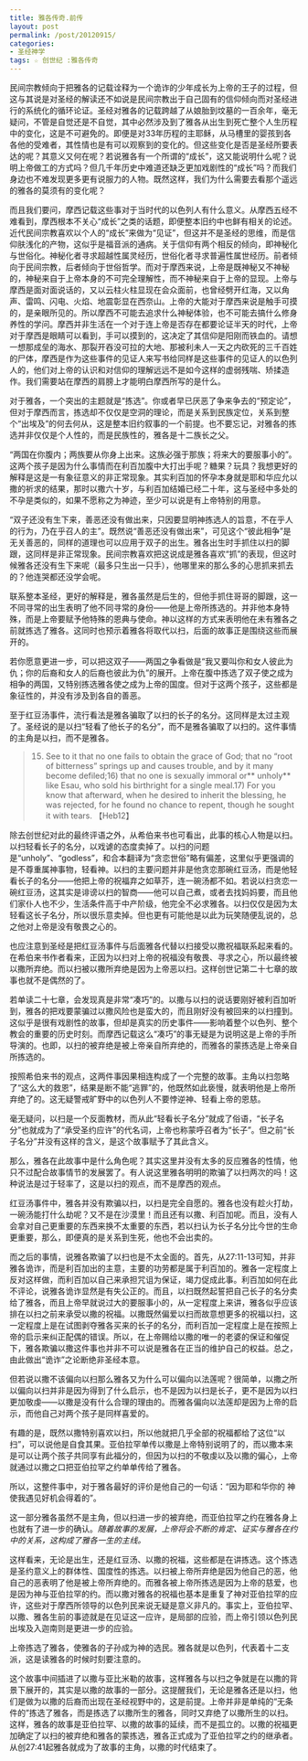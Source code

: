 ```yaml
---
title: 雅各传奇.前传
layout: post
permalink: /post/20120915/
categories:
- 圣经神学
tags: ☆ 创世纪 :雅各传奇
---
```


民间宗教倾向于把雅各的记载诠释为一个诡诈的少年成长为上帝的王子的过程，但这与其说是对圣经的解读还不如说是民间宗教出于自己固有的信仰倾向而对圣经进行的系统化的循环论证。圣经对雅各的记载跨越了从娘胎到坟墓的一百余年，毫无疑问，不管是自觉还是不自觉，其中必然涉及到了雅各从出生到死亡整个人生历程中的变化，这是不可避免的。即便是对33年历程的主耶稣，从马槽里的婴孩到各各他的受难者，其性情也是有可以观察到的变化的。但这些变化是否是圣经所要表达的呢？其意义又何在呢？若说雅各有一个所谓的“成长”，这又能说明什么呢？说明上帝做工的方式吗？但几千年历史中难道还缺乏更加戏剧性的“成长”吗？而我们身边也不难发现更多更有说服力的人物。既然这样，我们为什么需要去看那个遥远的雅各的莫须有的变化呢？

而且我们要问，摩西记载这些事对于当时代的以色列人有什么意义。从摩西五经不难看到，摩西根本不关心“成长”之类的话题，即便整本旧约中也鲜有相关的论述。近代民间宗教喜欢以个人的“成长”来做为“见证”，但这并不是圣经的思维，而是信仰肤浅化的产物，这似乎是福音派的通病。关于信仰有两个相反的倾向，即神秘化与世俗化。神秘化者寻求超越性属灵经历，世俗化者寻求普遍性属世经历。前者倾向于民间宗教，后者倾向于世俗哲学。而对于摩西来说，上帝是既神秘又不神秘的，神秘来自于上帝本身的不可完全理解性，而不神秘来自于上帝的显现。上帝与摩西是面对面说话的，又以云柱火柱显现在会众面前，也曾经劈开红海，又以角声、雷鸣、闪电、火焰、地震彰显在西奈山。上帝的大能对于摩西来说是触手可摸的，是亲眼所见的。所以摩西不可能去追求什么神秘体验，也不可能去搞什么修身养性的学问。摩西并非生活在一个对于连上帝是否存在都要论证半天的时代，上帝对于摩西是眼睛可以看到，手可以摸到的，这决定了其信仰是阳刚而铁血的。请想一想那成垒的海水、那裂开吞没可拉的大地、那被利未人一天之内砍死的三千百姓的尸体，摩西是作为这些事件的见证人来写书给同样是这些事件的见证人的以色列人的，他们对上帝的认识和对信仰的理解远远不是如今这样的虚弱残喘、矫揉造作。我们需要站在摩西的肩膀上才能明白摩西所写的是什么。

对于雅各，一个突出的主题就是“拣选”。你或者早已厌恶了争来争去的“预定论”，但对于摩西而言，拣选却不仅仅是空洞的理论，而是关系到民族定位，关系到整个“出埃及”的何去何从，这是整本旧约叙事的一个前提。也不要忘记，对雅各的拣选并非仅仅是个人性的，而是民族性的，雅各是十二族长之父。

“两国在你腹内；两族要从你身上出来。这族必强于那族；将来大的要服事小的”。这两个孩子是因为什么事情而在利百加腹中大打出手呢？糖果？玩具？我想更好的解释是这是一有象征意义的非正常现象。其实利百加的怀孕本身就是耶和华应允以撒的祈求的结果，那时以撒六十岁，与利百加结婚已经二十年，这与圣经中多处的不孕是类似的，如果不愿称之为神迹，至少可以说是有上帝特别的用意。

“双子还没有生下来，善恶还没有做出来，只因要显明神拣选人的旨意，不在乎人的行为，乃在乎召人的主”。既然说“善恶还没有做出来”，可见这个“彼此相争”是无关善恶的，同样的道理也可以应用于双子的出生。雅各出生时手抓住以扫的脚跟，这同样是非正常现象。民间宗教喜欢把这说成是雅各喜欢“抓”的表现，但这时候雅各还没有生下来呢（最多只生出一只手），他哪里来的那么多的心思抓来抓去的？他连哭都还没学会呢。

联系整本圣经，更好的解释是，雅各虽然是后生的，但他手抓住哥哥的脚跟，这一不同寻常的出生表明了他不同寻常的身份——他是上帝所拣选的。并非他本身特殊，而是上帝要赋予他特殊的恩典与使命。神以这样的方式来表明他在未有雅各之前就拣选了雅各。这同时也预示着雅各将取代以扫，后面的故事正是围绕这些而展开的。

若你愿意更进一步，可以把这双子——两国之争看做是“我又要叫你和女人彼此为仇；你的后裔和女人的后裔也彼此为仇”的展开。上帝在腹中拣选了双子使之成为相争的两国，又特别拣选雅各使之成为上帝的国度。但对于这两个孩子，这些都是象征性的，并没有涉及到各自的善恶。

至于红豆汤事件，流行看法是雅各骗取了以扫的长子的名分。这同样是太过主观了。圣经说的是以扫“轻看了他长子的名分”，而不是雅各骗取了以扫的。这件事情的主角是以扫，而不是雅各。

> 15) See to it that no one fails to obtain the grace of God; that no “root of bitterness” springs up and causes trouble, and by it many become defiled;16) that no one is sexually immoral or** unholy** like Esau, who sold his birthright for a single meal.17) For you know that afterward, when he desired to inherit the blessing, he was rejected, for he found no chance to repent, though he sought it with tears. 【Heb12】

除去创世纪对此的最终评语之外，从希伯来书也可看出，此事的核心人物是以扫。以扫轻看长子的名分，以戏谑的态度卖掉了。以扫的问题是“unholy”、“godless”，和合本翻译为“贪恋世俗”略有偏差，这里似乎更强调的是不尊重属神事物，轻看神。以扫的主要问题并非是他贪恋那碗红豆汤，而是他轻看长子的名分——他把上帝的祝福弃之如草芥，连一碗汤都不如。若说以扫贪恋一碗红豆汤，这其实是诽谤以扫的智商——他可以自己煮，或者去找妈妈要，而且他们家仆人也不少，生活条件高于中产阶级，他完全不必求雅各。以扫仅仅是因为太轻看这长子名分，所以很乐意卖掉。但也更有可能他是以此为玩笑随便乱说的，总之他对上帝是没有敬畏之心的。

也应注意到圣经是把红豆汤事件与后面雅各代替以扫接受以撒祝福联系起来看的。在希伯来书作者看来，正因为以扫对上帝的祝福没有敬畏、寻求之心，所以最终被以撒所弃绝。而以扫被以撒所弃绝是因为上帝恶以扫。这样创世记第二十七章的故事也就不是偶然的了。

若单读二十七章，会发现真是非常“凑巧”的。以撒与以扫的说话要刚好被利百加听到，雅各的把戏要蒙骗过以撒风险也是蛮大的，而且刚好没有被回来的以扫撞到。这似乎是很有戏剧性的故事，但却是真实的历史事件——影响着整个以色列、整个教会的重要的历史时刻。而摩西记载这么“凑巧”的事无疑是为说明这是上帝的手所导演的。也即，以扫的被弃绝是被上帝亲自所弃绝的，而雅各的蒙拣选是上帝亲自所拣选的。

按照希伯来书的观点，这两件事因果相连构成了一个完整的故事。主角以扫忽略了“这么大的救恩”，结果是断不能“逃罪”的，他既然如此亵慢，就表明他是上帝所弃绝了的。这无疑警戒旷野中的以色列人不要悖逆神、轻看上帝的恩慈。

毫无疑问，以扫是一个反面教材，而从此“轻看长子名分”就成了俗语，“长子名分”也就成为了“承受圣约应许”的代名词，上帝也称蒙呼召者为“长子”。但之前“长子名分”并没有这样的含义，是这个故事赋予了其此含义。

那么，雅各在此故事中是什么角色呢？其实这里并没有太多的反应雅各的性情，他只不过配合故事情节的发展罢了。有人说这里雅各明明的欺骗了以扫两次的吗！这种说法是过于轻率了，这是以扫的观点，而不是摩西的观点。

红豆汤事件中，雅各并没有欺骗以扫，以扫是完全自愿的。雅各也没有趁火打劫，一碗汤能打什么劫呢？又不是在沙漠里！而且还有以撒、利百加呢。而且，没有人会拿对自己更重要的东西来换不太重要的东西，若以扫认为长子名分比今世的生命更重要，那么，即便真的是关系到生死，他也不会出卖的。

而之后的事情，说雅各欺骗了以扫也是不太全面的。首先，从27:11-13可知，并非雅各诡诈，而是利百加出的主意，主要的功劳都是属于利百加的。雅各一定程度上反对这样做，而利百加以自己来承担咒诅为保证，竭力促成此事。利百加如何在此不评论，说雅各诡诈显然是有失公正的。而且，以扫既然起誓把自己长子的名分卖给了雅各，而且上帝早就说过大的要服事小的，从一定程度上来讲，雅各似乎应该排在以扫之前来承受以撒的祝福。以撒既然偏爱以扫而故意想更多的祝福以扫，这一定程度上是在试图剥夺雅各买来的长子的名分，而利百加一定程度上是在按照上帝的启示来纠正配偶的错误。所以，在上帝赐给以撒的唯一的老婆的保证和催促下，雅各欺骗以撒这件事也并非不可以说是雅各在正当的维护自己的权益。总之，由此做出“诡诈”之论断绝非圣经本意。

但若说以撒不该偏向以扫那么雅各又为什么可以偏向以法莲呢？很简单，以撒之所以偏向以扫并非是因为得到了什么启示，也不是因为以扫是长子，更不是因为以扫更加敬虔——以撒是没有什么合理的理由的。而雅各偏向以法莲却是因为上帝的启示，而他自己对两个孩子是同样喜爱的。

有趣的是，既然以撒特别喜欢以扫，所以他就把几乎全部的祝福都给了这位“以扫”，可以说他是自食其果。亚伯拉罕单传以撒是上帝特别说明了的，而以撒本来是可以让两个孩子共同享有此福分的，但因为以扫的不敬虔以及以撒的偏心，上帝就通过以撒之口把亚伯拉罕之约单单传给了雅各。

所以，这整件事中，对于雅各最好的评价是他自己的一句话：“因为耶和华你的 神使我遇见好机会得着的”。

这一部分雅各虽然不是主角，但以扫进一步的被弃绝，而亚伯拉罕之约在雅各身上也就有了进一步的确认。*随着故事的发展，上帝将会不断的肯定、证实与雅各在约中的关系，这构成了雅各一生的主线。*

这样看来，无论是出生，还是红豆汤、以撒的祝福，这些都是在讲拣选。这个拣选是圣约意义上的群体性、国度性的拣选。以扫被上帝所弃绝是因为他自己的恶，他自己的恶表明了他是被上帝所弃绝的。而雅各被上帝所拣选是因为上帝的慈爱，也是因为神与亚伯拉罕的约。而以撒对雅各的祝福也基本是重复了神对亚伯拉罕的应许，这些对于摩西所领导的以色列民来说无疑是意义非凡的。事实上，亚伯拉罕、以撒、雅各生前的事迹就是在见证这一应许，是局部的应验，而上帝引领以色列民出埃及入迦南则是更进一步的应验。

上帝拣选了雅各，使雅各的子孙成为神的选民。雅各就是以色列，代表着十二支派，这是读雅各的时候时刻要注意的。

这个故事中间插进了以撒与亚比米勒的故事，这样雅各与以扫之争就是在以撒的背景下展开的，其实是以撒的故事的一部分。这提醒我们，无论是雅各还是以扫，他们是做为以撒的后裔而出现在圣经视野中的，这是前提。上帝并非是单纯的“无条件的”拣选了雅各，而是拣选了以撒所生的雅各，同时又弃绝了以撒所生的以扫。这样，雅各的故事是亚伯拉罕、以撒的故事的延续，而不是孤立的。以撒的祝福更加确定了以扫的被弃绝和雅各的蒙拣选，雅各正式成为了亚伯拉罕之约的继承者。从创27:41起雅各就成为了故事的主角，以撒的时代结束了。
